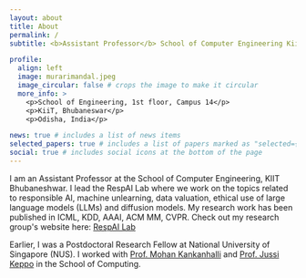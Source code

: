 ```yaml
---
layout: about
title: About
permalink: /
subtitle: <b>Assistant Professor</b> School of Computer Engineering KiiT Bhubaneshwar, India [PostDoc, National University of Singapore]

profile:
  align: left
  image: murarimandal.jpeg
  image_circular: false # crops the image to make it circular
  more_info: >
    <p>School of Engineering, 1st floor, Campus 14</p>
    <p>KiiT, Bhubaneswar</p>
    <p>Odisha, India</p>

news: true # includes a list of news items
selected_papers: true # includes a list of papers marked as "selected={true}"
social: true # includes social icons at the bottom of the page
---
```


I am an Assistant Professor at the School of Computer Engineering, KIIT Bhubaneshwar. I lead the RespAI Lab where we work on the topics related to responsible AI, machine unlearning, data valuation, ethical use of large language models (LLMs) and diffusion models. My research work has been published in ICML, KDD, AAAI, ACM MM, CVPR. Check out my research group's website here: <a href="https://respailab.github.io" target="_blank">RespAI Lab</a>

Earlier, I was a Postdoctoral Research Fellow at National University of Singapore (NUS). I worked with <a href="https://www.comp.nus.edu.sg/~mohan/" target="_blank">Prof. Mohan Kankanhalli</a> and <a href="https://www.jussikeppo.com/" target="_blank">Prof. Jussi Keppo</a> in the School of Computing.
